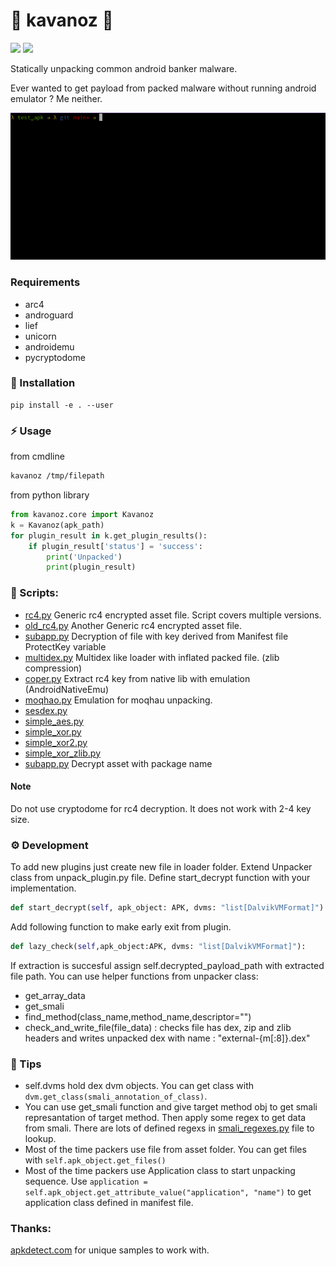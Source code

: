 # 🫙 kavanoz 🫙
![](https://img.shields.io/github/license/eybisi/kavanoz)
![](https://img.shields.io/github/stars/eybisi/kavanoz)

Statically unpacking common android banker malware.

Ever wanted to get payload from packed malware without running android emulator ? Me neither.

![](assets/unpack.gif)

### Requirements

- arc4
- androguard
- lief
- unicorn
- androidemu
- pycryptodome


### :eyes: Installation

```
pip install -e . --user
```

### :zap: Usage

from cmdline
```bash
kavanoz /tmp/filepath
```

from python library
```py
from kavanoz.core import Kavanoz
k = Kavanoz(apk_path)
for plugin_result in k.get_plugin_results():
    if plugin_result['status'] = 'success':
        print('Unpacked')
        print(plugin_result)
```

### :snake: Scripts:

- [rc4.py](src/kavanoz/loader/rc4.py) Generic rc4 encrypted asset file. Script covers multiple versions.
- [old_rc4.py](src/kavanoz/loader/old_rc4.py) Another Generic rc4 encrypted asset file.
- [subapp.py](src/kavanozloader/subapp.py) Decryption of file with key derived from Manifest file ProtectKey variable
- [multidex.py](src/kavanoz/loader/multidex.py) Multidex like loader with inflated packed file. (zlib compression)
- [coper.py](src/kavanoz/loader/coper.py) Extract rc4 key from native lib with emulation (AndroidNativeEmu)
- [moqhao.py](src/kavanozloader/moqhao.py) Emulation for moqhau unpacking.
- [sesdex.py](src/kavanoz/loader/sesdex.py)
- [simple_aes.py](src/kavanoz/loader/simple_aes.py)
- [simple_xor.py](src/kavanoz/loader/simple_xor.py)
- [simple_xor2.py](src/kavanoz/loader/simple_xor2.py)
- [simple_xor_zlib.py](src/kavanoz/loader/simple_xor_zlib.py)
- [subapp.py](src/kavanoz/loader/subapp.py) Decrypt asset with package name

####  Note

Do not use cryptodome for rc4 decryption. It does not work with 2-4 key size.

### :gear: Development

To add new plugins just create new file in loader folder. Extend Unpacker class from unpack_plugin.py file. Define start_decrypt function with your implementation. 
```py
def start_decrypt(self, apk_object: APK, dvms: "list[DalvikVMFormat]"):
```

Add following function to make early exit from plugin. 
```py
def lazy_check(self,apk_object:APK, dvms: "list[DalvikVMFormat]"):
```

If extraction is succesful assign self.decrypted_payload_path with extracted file path.
You can use helper functions from unpacker class:
- get_array_data
- get_smali
- find_method(class_name,method_name,descriptor="")
- check_and_write_file(file_data) : checks file has dex, zip and zlib headers and writes unpacked dex with name : "external-{m[:8]}.dex"

### :book: Tips

- self.dvms hold dex dvm objects. You can get class with `dvm.get_class(smali_annotation_of_class)`.
- You can use get_smali function and give target method obj to get smali represantation of target method. Then apply some regex to get data from smali. There are lots of defined regexs in [smali_regexes.py](smali_regexes.py) file to lookup. 
- Most of the time packers use file from asset folder. You can get files with `self.apk_object.get_files()` 
- Most of the time packers use Application class to start unpacking sequence. Use `application = self.apk_object.get_attribute_value("application", "name")` to get application class defined in manifest file. 

### Thanks:
[apkdetect.com](apkdetect.com) for unique samples to work with. 
